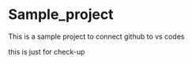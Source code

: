 # Sample_project

This is a sample project to connect github to vs codes

this is just for check-up  